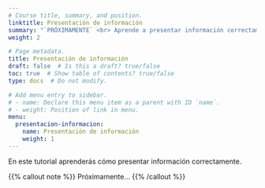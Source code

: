 ```yaml
---
# Course title, summary, and position.
linktitle: Presentación de información
summary: "`PRÓXIMAMENTE` <br> Aprende a presentar información correctamente."
weight: 2

# Page metadata.
title: Presentación de información
draft: false  # Is this a draft? true/false
toc: true  # Show table of contents? true/false
type: docs  # Do not modify.

# Add menu entry to sidebar.
# - name: Declare this menu item as a parent with ID `name`.
# - weight: Position of link in menu.
menu:
  presentacion-informacion:
    name: Presentación de información
    weight: 1
---
```


En este tutorial aprenderás cómo presentar información correctamente.

{{% callout note %}}
Próximamente...
{{% /callout %}}

